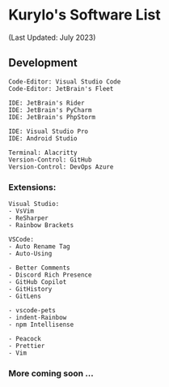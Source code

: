 
# Kurylo's Software List
(Last Updated: July 2023)

## Development
    Code-Editor: Visual Studio Code
    Code-Editor: JetBrain's Fleet

    IDE: JetBrain's Rider
    IDE: JetBrain's PyCharm
    IDE: JetBrain's PhpStorm

    IDE: Visual Studio Pro
    IDE: Android Studio

    Terminal: Alacritty
    Version-Control: GitHub
    Version-Control: DevOps Azure
### Extensions: 
    Visual Studio: 
    - VsVim
    - ReSharper
    - Rainbow Brackets

    VSCode:
    - Auto Rename Tag
    - Auto-Using
    
    - Better Comments
    - Discord Rich Presence
    - GitHub Copilot
    - GitHistory
    - GitLens
    
    - vscode-pets
    - indent-Rainbow
    - npm Intellisense

    - Peacock
    - Prettier
    - Vim
### More coming soon ...

